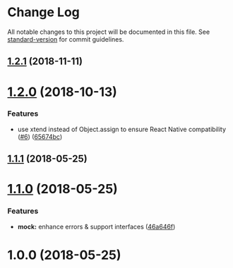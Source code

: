 # Change Log

All notable changes to this project will be documented in this file. See [standard-version](https://github.com/conventional-changelog/standard-version) for commit guidelines.

<a name="1.2.1"></a>
## [1.2.1](https://github.com/smooth-code/fraql/compare/v1.2.0...v1.2.1) (2018-11-11)



<a name="1.2.0"></a>
# [1.2.0](https://github.com/smooth-code/fraql/compare/v1.1.1...v1.2.0) (2018-10-13)


### Features

* use xtend instead of Object.assign to ensure React Native compatibility ([#6](https://github.com/smooth-code/fraql/issues/6)) ([65674bc](https://github.com/smooth-code/fraql/commit/65674bc))



<a name="1.1.1"></a>
## [1.1.1](https://github.com/smooth-code/fraql/compare/v1.1.0...v1.1.1) (2018-05-25)



<a name="1.1.0"></a>
# [1.1.0](https://github.com/smooth-code/loadable-components/compare/v1.0.0...v1.1.0) (2018-05-25)


### Features

* **mock:** enhance errors & support interfaces ([46a646f](https://github.com/smooth-code/loadable-components/commit/46a646f))



<a name="1.0.0"></a>
# 1.0.0 (2018-05-25)
